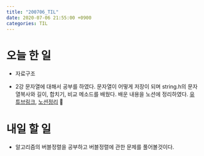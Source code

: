 ```yaml
---
title: "200706_TIL"
date: 2020-07-06 21:55:00 +0900
categories: TIL
---
```


# 오늘 한 일
* 자료구조
 - 2강 문자열에 대해서 공부를 하였다.
   문자열이 어떻게 저장이 되며 string.h의 문자열복사와 길이, 합치기, 비교 메소드를 배웠다.
   배운 내용을 노션에 정리하였다.
 [유튜브링크](https://youtu.be/mLl6EUszOOA), [노션정리](https://www.notion.so/2-dd81a532ba534fd68a2335f9acb20982)

# 내일 할 일
* 알고리즘의 버블정렬을 공부하고 버블정렬에 관한 문제를 풀어볼것이다.